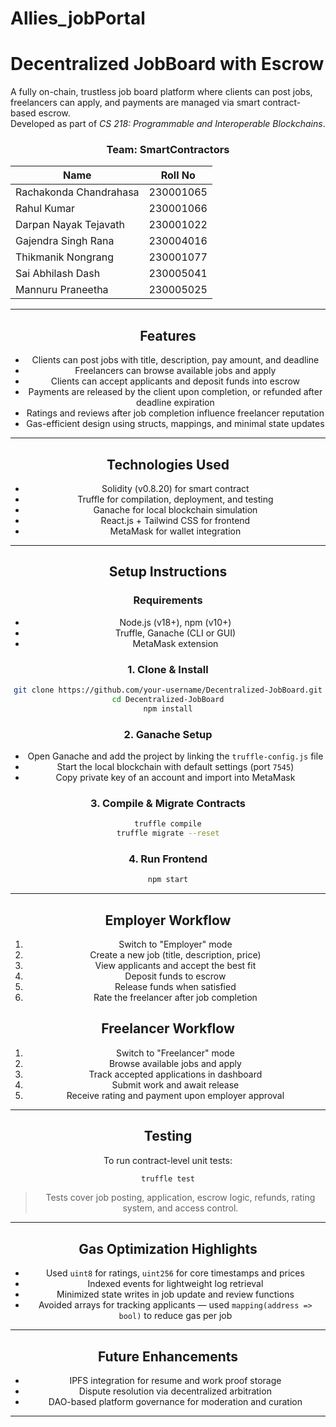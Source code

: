 # Allies_jobPortal

# Decentralized JobBoard with Escrow

A fully on-chain, trustless job board platform where clients can post jobs, freelancers can apply, and payments are managed via smart contract-based escrow.  
Developed as part of *CS 218: Programmable and Interoperable Blockchains*.

<div align="center">

### Team: SmartContractors
| Name         | Roll No |
|--------------|---------|
| Rachakonda Chandrahasa | 230001065 |
| Rahul Kumar | 230001066 |
| Darpan Nayak Tejavath | 230001022 |
| Gajendra Singh Rana | 230004016 |
| Thikmanik Nongrang | 230001077 |
| Sai Abhilash Dash | 230005041 |
| Mannuru Praneetha | 230005025 |


---

## Features

- Clients can post jobs with title, description, pay amount, and deadline
- Freelancers can browse available jobs and apply
- Clients can accept applicants and deposit funds into escrow
- Payments are released by the client upon completion, or refunded after deadline expiration
- Ratings and reviews after job completion influence freelancer reputation
- Gas-efficient design using structs, mappings, and minimal state updates

---

## Technologies Used

- Solidity (v0.8.20) for smart contract
- Truffle for compilation, deployment, and testing
- Ganache for local blockchain simulation
- React.js + Tailwind CSS for frontend
- MetaMask for wallet integration

---

## Setup Instructions

### Requirements
- Node.js (v18+), npm (v10+)
- Truffle, Ganache (CLI or GUI)
- MetaMask extension

### 1. Clone & Install

```bash
git clone https://github.com/your-username/Decentralized-JobBoard.git
cd Decentralized-JobBoard
npm install
```

### 2. Ganache Setup

- Open Ganache and add the project by linking the `truffle-config.js` file
- Start the local blockchain with default settings (port `7545`)
- Copy private key of an account and import into MetaMask

### 3. Compile & Migrate Contracts

```bash
truffle compile
truffle migrate --reset
```

### 4. Run Frontend

```bash
npm start
```

---

## Employer Workflow

1. Switch to "Employer" mode
2. Create a new job (title, description, price)
3. View applicants and accept the best fit
4. Deposit funds to escrow
5. Release funds when satisfied
6. Rate the freelancer after job completion

## Freelancer Workflow

1. Switch to "Freelancer" mode
2. Browse available jobs and apply
3. Track accepted applications in dashboard
4. Submit work and await release
5. Receive rating and payment upon employer approval

---

## Testing

To run contract-level unit tests:

```bash
truffle test
```

> Tests cover job posting, application, escrow logic, refunds, rating system, and access control.

---

## Gas Optimization Highlights

- Used `uint8` for ratings, `uint256` for core timestamps and prices
- Indexed events for lightweight log retrieval
- Minimized state writes in job update and review functions
- Avoided arrays for tracking applicants — used `mapping(address => bool)` to reduce gas per job

---

## Future Enhancements

- IPFS integration for resume and work proof storage
- Dispute resolution via decentralized arbitration
- DAO-based platform governance for moderation and curation
  
---
